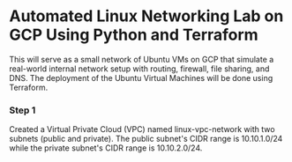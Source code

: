 # Automated Linux Networking Lab on GCP Using Python and Terraform

This will serve as a small network of Ubuntu VMs on GCP that simulate a real-world internal network setup with routing, firewall, file sharing, and DNS.
The deployment of the Ubuntu Virtual Machines will be done using Terraform.

### Step 1
Created a Virtual Private Cloud (VPC) named linux-vpc-network with two subnets (public and private). The public subnet's CIDR range is 10.10.1.0/24 while the private subnet's CIDR range is 10.10.2.0/24.
